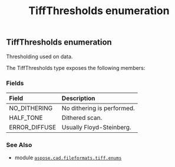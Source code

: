﻿---
title: TiffThresholds enumeration
second_title: Aspose.CAD for Python via .NET API References
description: 
type: docs
weight: 170
url: /aspose.cad.fileformats.tiff.enums/tiffthresholds/
is_root: false
---

## TiffThresholds enumeration

Thresholding used on data.



The TiffThresholds type exposes the following members:

### Fields
| Field | Description |
| :- | :- |
| NO_DITHERING | No dithering is performed. |
| HALF_TONE | Dithered scan. |
| ERROR_DIFFUSE | Usually Floyd-Steinberg. |



### See Also
* module [`aspose.cad.fileformats.tiff.enums`](..)

